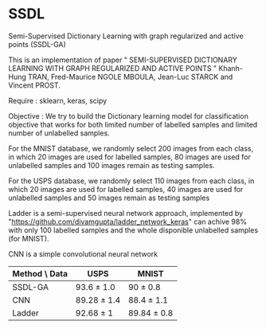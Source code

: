 # SSDL
Semi-Supervised Dictionary Learning with graph regularized and active points (SSDL-GA)

This is an implementation of paper " SEMI-SUPERVISED DICTIONARY LEARNING WITH GRAPH REGULARIZED AND ACTIVE POINTS " Khanh-Hung TRAN, Fred-Maurice NGOLE MBOULA, Jean-Luc STARCK and Vincent PROST.

Require : sklearn, keras, scipy

Objective : We try to build the Dictionary learning model for classification objective that works for both limited number of labelled samples and limited number of unlabelled samples.  

For the MNIST database, we randomly select 200 images from each class, in which 20 images are used for labelled samples, 80 images are used for unlabelled samples and 100 images remain as testing samples.

For the USPS database, we randomly select 110 images from each class, in which 20 images are used for labelled samples, 40 images are used for unlabelled samples and 50 images remain as testing samples

Ladder is a semi-supervised neural network approach, implemented by "https://github.com/divamgupta/ladder_network_keras" can achive 98% with only 100 labelled samples and the whole disponible unlabelled samples (for MNIST). 

CNN is a simple convolutional neural network


| Method \ Data |   USPS       |      MNIST   |
| ------------- | ------------- | -------------|
| SSDL-GA       | 93.6 ± 1.0  |    90 ± 0.8      |
| CNN           | 89.28 ± 1.4  |     88.4 ± 1.1|
| Ladder        |  92.68 ± 1     |    89.84  ± 0.8      |

